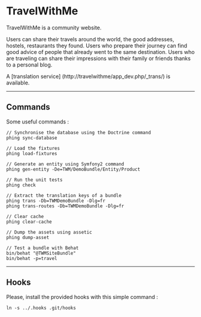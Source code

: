 TravelWithMe
============

TravelWithMe is a community website.

Users can share their travels around the world, the good addresses, hostels, restaurants they found.
Users who prepare their journey can find good advice of people that already went to the same destination.
Users who are traveling can share their impressions with their family or friends thanks to a personal blog.

A [translation service] (http://travelwithme/app_dev.php/_trans/) is available.

---
Commands
--------

Some useful commands :

    // Synchronise the database using the Doctrine command
    phing sync-database

    // Load the fixtures
    phing load-fixtures

    // Generate an entity using Symfony2 command
    phing gen-entity -De=TWM/DemoBundle/Entity/Product

    // Run the unit tests
    phing check

    // Extract the translation keys of a bundle
    phing trans -Db=TWMDemoBundle -Dlg=fr
    phing trans-routes -Db=TWMDemoBundle -Dlg=fr

    // Clear cache
    phing clear-cache

    // Dump the assets using assetic
    phing dump-asset

    // Test a bundle with Behat
    bin/behat "@TWMSiteBundle"
    bin/behat -p=travel

---
Hooks
-----

Please, install the provided hooks with this simple command :

    ln -s ../.hooks .git/hooks
